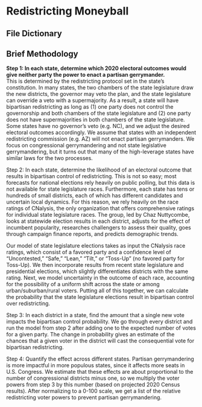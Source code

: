 # Redistricting Moneyball

## File Dictionary

## Brief Methodology

<b>Step 1: In each state, determine which 2020 electoral outcomes would give neither party the power to enact a partisan gerrymander.</b><br>This is determined by the redistricting protocol set in the state’s constitution. In many states, the two chambers of the state legislature draw the new districts, the governor may veto the plan, and the state legislature can override a veto with a supermajority. As a result, a state will have bipartisan redistricting as long as (1) one party does not control the governorship and both chambers of the state legislature and (2) one party does not have supermajorities in both chambers of the state legislature. Some states have no governor’s veto (e.g. NC), and we adjust the desired electoral outcomes accordingly. We assume that states with an independent redistricting commission (e.g. AZ) will not enact partisan gerrymanders. We focus on congressional gerrymandering and not state legislative gerrymandering, but it turns out that many of the high-leverage states have similar laws for the two processes.

Step 2: In each state, determine the likelihood of an electoral outcome that results in bipartisan control of redistricting. This is not so easy; most forecasts for national elections rely heavily on public polling, but this data is not available for state legislature races. Furthermore, each state has tens or hundreds of small districts, each of which has different candidates and uncertain local dynamics. For this reason, we rely heavily on the race ratings of CNalysis, the only organization that offers comprehensive ratings for individual state legislature races. The group, led by Chaz Nuttycombe, looks at statewide election results in each district, adjusts for the effect of incumbent popularity, researches challengers to assess their quality, goes through campaign finance reports, and predicts demographic trends.

Our model of state legislature elections takes as input the CNalysis race ratings, which consist of a favored party and a confidence level of “Uncontested,” “Safe,” “Lean,” “Tilt,” or “Toss-Up” (no favored party for Toss-Up). We then incorporate results from recent state legislature and presidential elections, which slightly differentiates districts with the same rating. Next, we model uncertainty in the outcome of each race, accounting for the possibility of a uniform shift across the state or among urban/suburban/rural voters. Putting all of this together, we can calculate the probability that the state legislature elections result in bipartisan control over redistricting.

Step 3: In each district in a state, find the amount that a single new vote impacts the bipartisan control probability. We go through every district and run the model from step 2 after adding one to the expected number of votes for a given party. The change in probability gives an estimate of the chances that a given voter in the district will cast the consequential vote for bipartisan redistricting.

Step 4: Quantify the effect across different states. Partisan gerrymandering is more impactful in more populous states, since it affects more seats in U.S. Congress. We estimate that these effects are about proportional to the number of congressional districts minus one, so we multiply the voter powers from step 3 by this number (based on projected 2020 Census results). After normalizing to a 0-100 scale, we get a list of the relative redistricting voter powers to prevent partisan gerrymandering.
